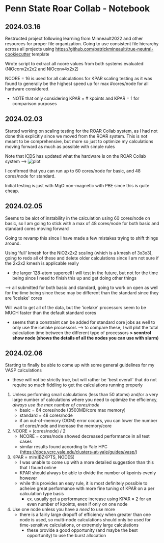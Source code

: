 # Penn State Roar Collab - Notebook

## 2024.03.16
Restructed project following learning from Minneault2022 and other resources for proper file organization. Going to use consistent file hierarchy across all projects using https://github.com/patrickmineault/true-neutral-cookiecutter template

Wrote script to extract all ncore values from both systems evaluated (NiOconv2x2x2 and NiOconv4x2x2)

NCORE = 16 is used for all calculations for KPAR scaling testing as it was found to generally be the highest speed up for max #cores/node for all hardware considered.
- NOTE that only considering KPAR = # kpoints and KPAR = 1 for comparison purposes

## 2024.02.03
Started working on scaling testing for the ROAR Collab system, as I had not done this explicitly since we moved from the ROAR system. This is not meant to be comprehensive, but more so just to optimize my calculations moving forward as much as possible with simple rules

Note that ICDS has updated what the hardware is on the ROAR Collab system -->
![plot](./figures/hardware_roar_collab.png)

I confirmed that you can run up to 60 cores/node for basic, and 48 cores/node for standard.

Initial testing is just with MgO non-magnetic with PBE since this is quite cheap.


## 2024.02.05
Seems to be alot of instability in the calculation using 60 cores/node on basic, so I am going to stick with a max of 48 cores/node for both basic and standard cores moving forward

Going to revamp this since I have made a few mistakes trying to shift things around. 

Using 'full' kmesh for the NiO2x2x2 scaling (which is a kmesh of 3x3x3), going to redo all of these and delete older calculations since I am not sure if the 2x2x2 kmesh is applicable really
- the larger 128-atom supercell I will test in the future, but not for the time being since I need to finish this up and get doing other things

--> all submitted for both basic and standard, going to work on open as well for the time being since these may be different than the standard since they are 'icelake' cores

Will wait to get all of the data, but the 'icelake' processors seem to be MUCH faster than the default standard cores
- seems that a constraint can be added for standard core jobs as well to only use the icelake processors
--> to compare these, I will plot the total calculation time between the different type of processors
**> scontrol show node (shows the details of all the nodes you can use with slurm)**


## 2024.02.06
Starting to finally be able to come up with some general guidelines for my VASP calculations
- these will not be strictly true, but will rather be 'best overall' that do not require so much fiddling to get the calculations running properly

1. Unless performing small calculations (less than 50 atoms) and/or a very large number of calculations where you need to optimize the efficiency, *always use the max number of cores/node*
    - basic = 64 cores/node (3500MB/core max memory)
    - standard = 48 cores/node
    - if an out-of-memory (OOM) error occurs, you can lower the number of cores/node and increase the memory/core
2. NCORE = (cores/node) / 2
    - NCORE = cores/node showed decreased performance in all test cases
    - similar results found according to Yale HPC (https://docs.ycrc.yale.edu/clusters-at-yale/guides/vasp/)
3. KPAR = min(IBZKPTS, NODES)
    - I was unable to come up with a more detailed suggestion than this that I found online
    - KPAR should always be able to divide the number of kpoints evenly however
    - while this provides an easy rule, it is most definitely possible to acheive great performance with more fine tuning of KPAR on a per calculation type basis
        - ex. usually get a performance increase using KPAR = 2 for an even number of kpoints, even if only on one node
4. Use one node unless you have a *need* to use more
    - there is a fairly large dropoff of efficiency when greater than one node is used, so multi-node calculations should only be used for time-sensitive calculations, or extremely large calculations
        - these provide a good opportunity (and maybe the best opportunity) to use the burst allocation